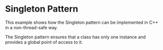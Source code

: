 # Singleton Pattern

This example shows how the Singleton pattern can be implemented in C++ in a non-thread-safe way.

The Singleton pattern ensures that a class has only one instance and provides a global point of access to it.